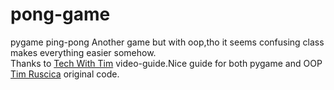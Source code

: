 # pong-game
 pygame ping-pong
Another game but with oop,tho it seems confusing class makes everything easier somehow.  
Thanks to [Tech With Tim](https://www.youtube.com/watch?v=vVGTZlnnX3U) video-guide.Nice guide for both pygame and OOP  
[Tim Ruscica](https://github.com/techwithtim/Pong-Python) original code.